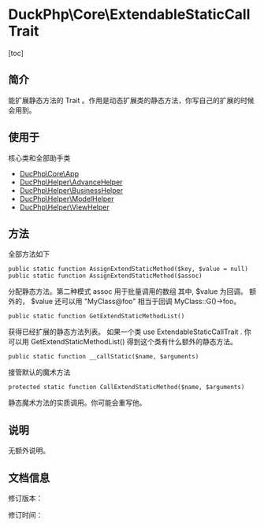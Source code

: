 # DuckPhp\Core\ExtendableStaticCallTrait
[toc]

## 简介

能扩展静态方法的 Trait 。作用是动态扩展类的静态方法，你写自己的扩展的时候会用到。
## 使用于
核心类和全部助手类
- [DucPhp\Core\App](Core-App.md)
- [DucPhp\Helper\AdvanceHelper](Helper-AdvanceHelper.md)
- [DucPhp\Helper\BusinessHelper](Helper-BusinessHelper.md)
- [DucPhp\Helper\ModelHelper](Helper-ModelHelper.md)
- [DucPhp\Helper\ViewHelper](Helper-ViewHelper.md)

## 方法
全部方法如下

    public static function AssignExtendStaticMethod($key, $value = null)
    public static function AssignExtendStaticMethod($assoc)
分配静态方法。第二种模式 assoc 用于批量调用的数组
其中, $value 为回调。 额外的， $value 还可以用 "MyClass@foo"  相当于回调 MyClass::G()->foo。

    public static function GetExtendStaticMethodList()
获得已经扩展的静态方法列表。
如果一个类 use ExtendableStaticCallTrait . 你可以用 GetExtendStaticMethodList() 得到这个类有什么额外的静态方法。

    public static function __callStatic($name, $arguments)
接管默认的魔术方法

    protected static function CallExtendStaticMethod($name, $arguments)
静态魔术方法的实质调用。你可能会重写他。
## 说明
无额外说明。

## 文档信息
修订版本：

修订时间：








